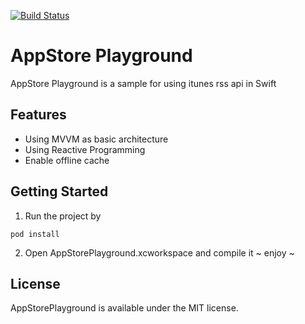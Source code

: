 [![Build Status](https://travis-ci.com/keyfun/appstore-playground.svg?branch=master)](https://travis-ci.com/keyfun/appstore-playground)

# AppStore Playground

AppStore Playground is a sample for using itunes rss api in Swift

## Features

* Using MVVM as basic architecture
* Using Reactive Programming
* Enable offline cache


## Getting Started

1. Run the project by

```
pod install
```

2. Open AppStorePlayground.xcworkspace and compile it ~ enjoy ~

## License
AppStorePlayground is available under the MIT license.
